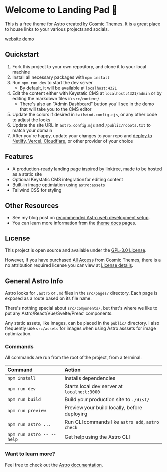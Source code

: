 # Welcome to Landing Pad 🚀

This is a free theme for Astro created by [Cosmic Themes](https://cosmicthemes.com/). It is a great place to house links to your various projects and socials.

[website demo](https://landingpad.cosmicthemes.com/)

## Quickstart

1. Fork this project to your own repository, and clone it to your local machine
2. Install all necessary packages with `npm install`
3. Run `npm run dev` to start the dev server
   - By default, it will be available at `localhost:4321`
4. Edit the content either with Keystatic CMS at `localhost:4321/admin` or by editing the markdown files in `src/content/`
   - There's also an "Admin Dashboard" button you'll see in the demo that will take you to the CMS editor
5. Update the colors if desired in `tailwind.config.cjs`, or any other code to adjust the looks
6. Update the site URL in `astro.config.mjs` and `/public/robots.txt` to match your domain
7. After you're happy, update your changes to your repo and [deploy to Netlify, Vercel, Cloudflare](https://cosmicthemes.com/deployment/), or other provider of your choice

## Features

- A production-ready landing page inspired by linktree, made to be hosted as a static site
- Optional Keystatic CMS integration for editing content
- Built-in image optimiation using `astro:assets`
- Tailwind CSS for styling

## Other Resources

- See my blog post on [recommended Astro web development setup](https://cosmicthemes.com/blog/astro-web-development-setup/).
- You can learn more information from the [theme docs](https://cosmicthemes.com/docs/) pages.

## License

This project is open source and available under the [GPL-3.0 License](https://www.gnu.org/licenses/gpl-3.0.en.html).

However, If you have purchased [All Access](https://cosmicthemes.com/all-access/) from Cosmic Themes, there is a no attribution required license you can view at [License details](https://cosmicthemes.com/license/).

## General Astro Info

Astro looks for `.astro` or `.md` files in the `src/pages/` directory. Each page is exposed as a route based on its file name.

There's nothing special about `src/components/`, but that's where we like to put any Astro/React/Vue/Svelte/Preact components.

Any static assets, like images, can be placed in the `public/` directory. I also frequently use `src/assets` for images when using Astro asssets for image optimization.

### Commands

All commands are run from the root of the project, from a terminal:

| Command                   | Action                                           |
| :------------------------ | :----------------------------------------------- |
| `npm install`             | Installs dependencies                            |
| `npm run dev`             | Starts local dev server at `localhost:3000`      |
| `npm run build`           | Build your production site to `./dist/`          |
| `npm run preview`         | Preview your build locally, before deploying     |
| `npm run astro ...`       | Run CLI commands like `astro add`, `astro check` |
| `npm run astro -- --help` | Get help using the Astro CLI                     |

### Want to learn more?

Feel free to check out the [Astro documentation](https://docs.astro.build).
